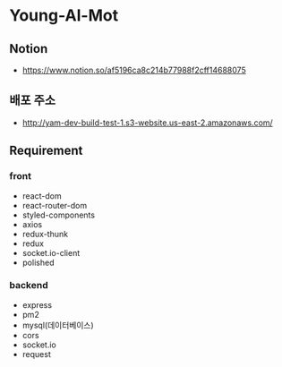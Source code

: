 # Young-Al-Mot

## Notion
* https://www.notion.so/af5196ca8c214b77988f2cff14688075

## 배포 주소
* http://yam-dev-build-test-1.s3-website.us-east-2.amazonaws.com/

## Requirement
### front
* react-dom
* react-router-dom
* styled-components
* axios
* redux-thunk
* redux
* socket.io-client
* polished
### backend
* express
* pm2
* mysql(데이터베이스)
* cors
* socket.io
* request
